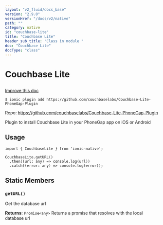 ```yaml
---
layout: "v2_fluid/docs_base"
version: "2.9.0"
versionHref: "/docs/v2/native"
path: ""
category: native
id: "couchbase-lite"
title: "Couchbase Lite"
header_sub_title: "Class in module "
doc: "Couchbase Lite"
docType: "class"
---
```








<h1 class="api-title">
  
  Couchbase Lite
  

  

  </h1>

<a class="improve-v2-docs" href="http://github.com/driftyco/ionic-native/edit/master/src/plugins/couchbase-lite.ts#L0">
  Improve this doc
</a>



<!-- decorators -->





<pre><code>$ ionic plugin add https://github.com/couchbaselabs/Couchbase-Lite-PhoneGap-Plugin</code></pre>
<p>Repo:
  <a href="https://github.com/couchbaselabs/Couchbase-Lite-PhoneGap-Plugin">
    https://github.com/couchbaselabs/Couchbase-Lite-PhoneGap-Plugin
  </a>
</p>

<!-- description -->

<p>Plugin to install Couchbase Lite in your PhoneGap app on iOS or Android</p>



<!-- if doc.decorators -->

<!-- @usage tag -->

<h2>Usage</h2>

<pre><code>import { CouchbaseLite } from &#39;ionic-native&#39;;

CouchbaseLite.getURL()
  .then((url: any) =&gt; console.log(url))
  .catch((error: any) =&gt; console.log(error));
</code></pre>




<!-- @property tags -->


<h2>Static Members</h2>

<div id="getURL"></div>
<h3><code>getURL()</code>
  
</h3>




Get the database url






<div class="return-value" markdown="1">
  <i class="icon ion-arrow-return-left"></i>
  <b>Returns:</b> 
<code>Promise&lt;any&gt;</code> Returns a promise that resolves with the local database url
</div>




<!-- methods on the class -->



<!-- other classes -->

<!-- end other classes -->

<!-- interfaces -->

<!-- end interfaces -->

<!-- related link --><!-- end content block -->


<!-- end body block -->

